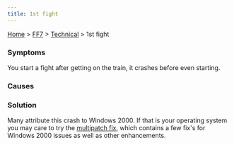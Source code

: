 ```yaml
---
title: 1st fight
---
```


[Home](/ff7-flat-wiki/Main%20Page.md) > [FF7](/ff7-flat-wiki/FF7.md) > [Technical](/ff7-flat-wiki/FF7/Technical.md) > 1st fight

### Symptoms

You start a fight after getting on the train, it crashes before even
starting.

### Causes

### Solution

Many attribute this crash to Windows 2000. If that is your operating
system you may care to try the [multipatch fix][], which contains a few
fix's for Windows 2000 issues as well as other enhancements.

  [multipatch fix]: http://forums.qhimm.com/index.php?topic=4473.0

